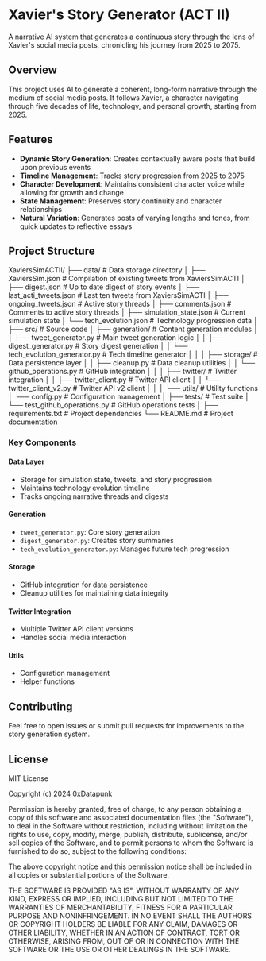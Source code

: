 # Xavier's Story Generator (ACT II)

A narrative AI system that generates a continuous story through the lens of Xavier's social media posts, chronicling his journey from 2025 to 2075.

## Overview

This project uses AI to generate a coherent, long-form narrative through the medium of social media posts. It follows Xavier, a character navigating through five decades of life, technology, and personal growth, starting from 2025.

## Features

- **Dynamic Story Generation**: Creates contextually aware posts that build upon previous events
- **Timeline Management**: Tracks story progression from 2025 to 2075
- **Character Development**: Maintains consistent character voice while allowing for growth and change
- **State Management**: Preserves story continuity and character relationships
- **Natural Variation**: Generates posts of varying lengths and tones, from quick updates to reflective essays

## Project Structure

XaviersSimACTII/
├── data/ # Data storage directory
│ ├── XaviersSim.json # Compilation of existing tweets from XaviersSimACTI
│ ├── digest.json # Up to date digest of story events 
│ ├── last_acti_tweets.json # Last ten tweets from XaviersSimACTI
│ ├── ongoing_tweets.json # Active story threads
│ ├── comments.json # Comments to active story threads
│ ├── simulation_state.json # Current simulation state
│ └── tech_evolution.json # Technology progression data
│
├── src/ # Source code
│ ├── generation/ # Content generation modules
│ │ ├── tweet_generator.py # Main tweet generation logic
│ │ ├── digest_generator.py # Story digest generation
│ │ └── tech_evolution_generator.py # Tech timeline generator
│ │
│ ├── storage/ # Data persistence layer
│ │ ├── cleanup.py # Data cleanup utilities
│ │ └── github_operations.py # GitHub integration
│ │
│ ├── twitter/ # Twitter integration
│ │ ├── twitter_client.py # Twitter API client
│ │ └── twitter_client_v2.py # Twitter API v2 client
│ │
│ └── utils/ # Utility functions
│ └── config.py # Configuration management
│
├── tests/ # Test suite
│ └── test_github_operations.py # GitHub operations tests
│
├── requirements.txt # Project dependencies
└── README.md # Project documentation

### Key Components

#### Data Layer
- Storage for simulation state, tweets, and story progression
- Maintains technology evolution timeline
- Tracks ongoing narrative threads and digests

#### Generation
- `tweet_generator.py`: Core story generation
- `digest_generator.py`: Creates story summaries
- `tech_evolution_generator.py`: Manages future tech progression

#### Storage
- GitHub integration for data persistence
- Cleanup utilities for maintaining data integrity

#### Twitter Integration
- Multiple Twitter API client versions
- Handles social media interaction

#### Utils
- Configuration management
- Helper functions



## Contributing

Feel free to open issues or submit pull requests for improvements to the story generation system.

## License

MIT License

Copyright (c) 2024 0xDatapunk

Permission is hereby granted, free of charge, to any person obtaining a copy of this software and associated documentation files (the "Software"), to deal in the Software without restriction, including without limitation the rights to use, copy, modify, merge, publish, distribute, sublicense, and/or sell copies of the Software, and to permit persons to whom the Software is furnished to do so, subject to the following conditions:

The above copyright notice and this permission notice shall be included in all copies or substantial portions of the Software.

THE SOFTWARE IS PROVIDED "AS IS", WITHOUT WARRANTY OF ANY KIND, EXPRESS OR IMPLIED, INCLUDING BUT NOT LIMITED TO THE WARRANTIES OF MERCHANTABILITY, FITNESS FOR A PARTICULAR PURPOSE AND NONINFRINGEMENT. IN NO EVENT SHALL THE AUTHORS OR COPYRIGHT HOLDERS BE LIABLE FOR ANY CLAIM, DAMAGES OR OTHER LIABILITY, WHETHER IN AN ACTION OF CONTRACT, TORT OR OTHERWISE, ARISING FROM, OUT OF OR IN CONNECTION WITH THE SOFTWARE OR THE USE OR OTHER DEALINGS IN THE SOFTWARE.